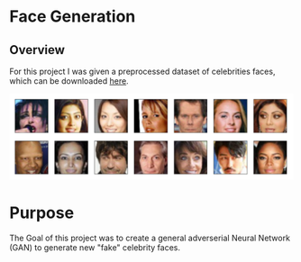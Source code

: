 # Face Generation

## Overview 
For this project I was given a preprocessed dataset of celebrities faces, which can be downloaded [here]("https://s3.amazonaws.com/video.udacity-data.com/topher/2018/November/5be7eb6f_processed-celeba-small/processed-celeba-small.zip").

![](images/image1.png)

# Purpose
The Goal of this project was to create a general adverserial Neural Network (GAN) to generate new "fake" celebrity faces.